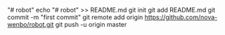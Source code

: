"# robot" 
echo "# robot" >> README.md
git init
git add README.md
git commit -m "first commit"
git remote add origin https://github.com/nova-wenbo/robot.git
git push -u origin master


